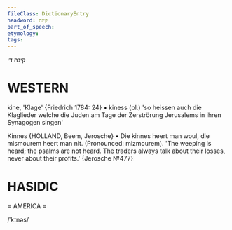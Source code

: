 ```yaml
---
fileClass: DictionaryEntry
headword: קינה
part_of_speech: 
etymology: 
tags: 
---
```

קינה
די

WESTERN
========

kine, 'Klage' {Friedrich 1784: 24}
	•	kiness (pl.) 'so heissen auch die Klaglieder welche die Juden am Tage der Zerströrung Jerusalems in ihren Synagogen singen'

Kinnes {HOLLAND, Beem, Jerosche}
	•	Die kinnes heert man woul, die mismourem heert man nit. (Pronounced: mizmourem). 'The weeping is heard; the psalms are not heard. The traders always talk about their losses, never about their profits.' {Jerosche №477}

HASIDIC
=======
= AMERICA = 

/ˈkɪnəs/